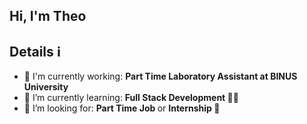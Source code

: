 ## Hi, I'm Theo

<h2>Details ℹ</h2>

- 🏢 I'm currently working: <b> Part Time Laboratory Assistant at BINUS University </b>
- 🌱 I’m currently learning: <b> Full Stack Development </b> 👨‍🔬
- 🤔 I’m looking for: <b> Part Time Job </b> or <b> Internship </b> 🙏

